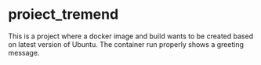 # proiect_tremend

This is a project where a docker image and build wants to be created based on latest version of Ubuntu. The container run properly shows a greeting message.
